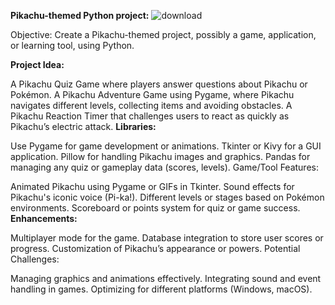 
**Pikachu-themed Python project:**
![download](https://github.com/user-attachments/assets/bbc76d15-4961-43db-99b7-9c6f683f52a6)

Objective: Create a Pikachu-themed project, possibly a game, application, or learning tool, using Python.

**Project Idea:**


A Pikachu Quiz Game where players answer questions about Pikachu or Pokémon.
A Pikachu Adventure Game using Pygame, where Pikachu navigates different levels, collecting items and avoiding obstacles.
A Pikachu Reaction Timer that challenges users to react as quickly as Pikachu’s electric attack.
**Libraries:**

Use Pygame for game development or animations.
Tkinter or Kivy for a GUI application.
Pillow for handling Pikachu images and graphics.
Pandas for managing any quiz or gameplay data (scores, levels).
Game/Tool Features:

Animated Pikachu using Pygame or GIFs in Tkinter.
Sound effects for Pikachu's iconic voice (Pi-ka!).
Different levels or stages based on Pokémon environments.
Scoreboard or points system for quiz or game success.
**Enhancements:**

Multiplayer mode for the game.
Database integration to store user scores or progress.
Customization of Pikachu’s appearance or powers.
Potential Challenges:

Managing graphics and animations effectively.
Integrating sound and event handling in games.
Optimizing for different platforms (Windows, macOS).
